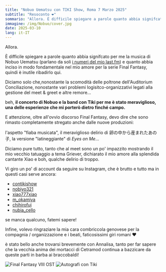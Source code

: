 ```yaml
---
title: "Nobuo Uematsu con TIKI Show, Roma 7 Marzo 2025"
subtitle: "Resoconto ❤️"
sommario: "Allora. È difficile spiegare a parole quanto abbia signifcato per me la musica di Nobuo Uematsu (parlano da soli i numeri del mio last.fm) e quanto abbia inciso in modo fondamentale nel mio amore per la serie Final Fantasy, quindi è inutile ribadirlo qui."
immagine: /img/Nobuo/cover.jpg
date: 2025-03-10
lang: it-IT
---
```


Allora.

È difficile spiegare a parole quanto abbia signifcato per me la musica di Nobuo Uematsu (parlano da soli [i numeri del mio last.fm](https://www.last.fm/user/XabaCadabra/library/artists?date_preset=ALL)) e quanto abbia inciso in modo fondamentale nel mio amore per la serie Final Fantasy, quindi è inutile ribadirlo qui.

Diciamo solo che,nonostante la scomodità delle poltrone dell'Auditorium Conciliazione, nonostante vari problemi logisitco-organizzativi legati alla gestione del meet & greet e altre remore...

beh, **il concerto di Nobuo e la band con Tiki per me è stato meraviglioso, una delle esperienze che mi porterò dietro finché campo.**

E attenzione, oltre all'ovvio discorso Final Fantasy, devo dire che sono rimasto completamente stregato anche dalle nuove produzioni: 

l'aspetto "fiaba musicata", il meraviglioso delirio di 卵の中から産まれたあの子, la versione "latineggiante" di _Eyes on Me_...

Diciamo pure tutto, tanto che al meet sono un po' impazzito mostrando il mio vecchio tatuaggio a tema Griever, dichiarato il mio amore alla splendida cantante Xiao e boh, qualche delirio di troppo.

Vi giro un po' di account da seguire su Instagram, che è brutto e tutto ma in questi casi serve ancora: 

- [contikishow](https://www.instagram.com/contikishow/)
- [nobiyo321](https://www.instagram.com/nobiyo321/)
- [xiao777xiao](https://www.instagram.com/xiao777xiao/)
- [m_okamiya](https://www.instagram.com/m_okamiya/)
- [chihirofuj](https://www.instagram.com/chihirofuj/)
- [nubia_cello](https://www.instagram.com/nubia_cello/)

se manca qualcuno, fatemi sapere!

Infine, volevo ringraziare la mia cara combriccola genovese per la compagnia / organizzazione e i beati, faticosissimi giri romani ❤️ 

è stato bello anche trovarsi brevemente con Annalisa, tanto per far sapere che la vecchia anima dei mortacci di Cetramod continua a bazzicare da queste parti in barba ai braccobaldi!

![Final Fantasy VIII OST](/img/Nobuo/ffviii.jpg)
![Autografi con Tiki](/img/Nobuo/autografi.jpg)

<mastodon-comments host="livellosegreto.it" user="xabacadabra" tootId="114137566857680467"></mastodon-comments>
